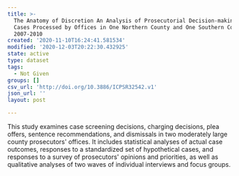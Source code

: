 ```yaml
---
title: >-
  The Anatomy of Discretion An Analysis of Prosecutorial Decision-making for
  Cases Processed by Offices in One Northern County and One Southern County,
  2007-2010
created: '2020-11-10T16:24:41.581534'
modified: '2020-12-03T20:22:30.432925'
state: active
type: dataset
tags:
  - Not Given
groups: []
csv_url: 'http://doi.org/10.3886/ICPSR32542.v1'
json_url: ''
layout: post

---
```

This study examines case screening decisions, charging decisions, plea offers, sentence recommendations, and dismissals in two moderately large county prosecutors' offices. It includes statistical analyses of actual case outcomes, responses to a standardized set of hypothetical cases, and responses to a survey of prosecutors' opinions and priorities, as well as qualitative analyses of two waves of individual interviews and focus groups.
